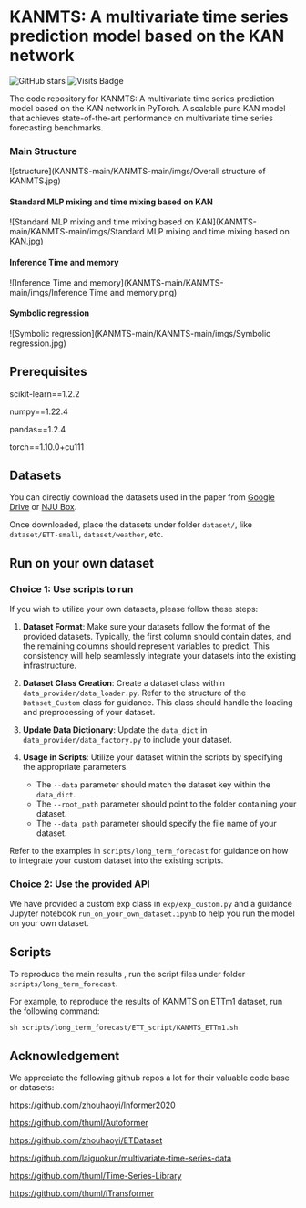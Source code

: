 #  KANMTS: A multivariate time series prediction model based on the KAN network

![GitHub stars](https://img.shields.io/github/stars/Secilia-Cxy/SOFTS.svg) ![Visits Badge](https://badges.pufler.dev/visits/Secilia-Cxy/SOFTS)


The code repository for KANMTS: A multivariate time series prediction model based on the KAN network in PyTorch. A scalable pure KAN model that achieves state-of-the-art performance on multivariate time series forecasting benchmarks. 


### Main Structure

![structure](KANMTS-main/KANMTS-main/imgs/Overall structure of KANMTS.jpg)

#### Standard MLP mixing and time mixing based on KAN

![Standard MLP mixing and time mixing based on KAN](KANMTS-main/KANMTS-main/imgs/Standard MLP mixing and time mixing based on KAN.jpg)

#### Inference Time and memory

![Inference Time and memory](KANMTS-main/KANMTS-main/imgs/Inference Time and memory.png)

#### Symbolic regression

![Symbolic regression](KANMTS-main/KANMTS-main/imgs/Symbolic regression.jpg)

## Prerequisites

scikit-learn==1.2.2

numpy==1.22.4

pandas==1.2.4

torch==1.10.0+cu111

## Datasets

You can directly download the datasets used in the paper from [Google Drive](https://drive.google.com/drive/folders/1QPM7MMKlzVffdzbGGkzARDuIqiYRed_f?usp=drive_link) or [NJU Box](https://box.nju.edu.cn/d/abc2bbd7cff6461eb4da/). 

Once downloaded, place the datasets under folder `dataset/`, like `dataset/ETT-small`, `dataset/weather`, etc.

## Run on your own dataset

### Choice 1: Use scripts to run
If you wish to utilize your own datasets, please follow these steps:

1. **Dataset Format**: Make sure your datasets follow the format of the provided datasets. Typically, the first column should contain dates, and the remaining columns should represent variables to predict. This consistency will help seamlessly integrate your datasets into the existing infrastructure.

2. **Dataset Class Creation**: Create a dataset class within `data_provider/data_loader.py`. Refer to the structure of the `Dataset_Custom` class for guidance. This class should handle the loading and preprocessing of your dataset.

3. **Update Data Dictionary**: Update the `data_dict` in `data_provider/data_factory.py` to include your dataset. 

4. **Usage in Scripts**: Utilize your dataset within the scripts by specifying the appropriate parameters. 
   - The `--data` parameter should match the dataset key within the `data_dict`.
   - The `--root_path` parameter should point to the folder containing your dataset.
   - The `--data_path` parameter should specify the file name of your dataset.

Refer to the examples in `scripts/long_term_forecast` for guidance on how to integrate your custom dataset into the existing scripts.

### Choice 2: Use the provided API
We have provided a custom exp class in `exp/exp_custom.py` and a guidance Jupyter notebook `run_on_your_own_dataset.ipynb` to help you run the model on your own dataset.

## Scripts

To reproduce the main results , run the script files under folder `scripts/long_term_forecast`.

For example, to reproduce the results of KANMTS on ETTm1 dataset, run the following command:

```sh scripts/long_term_forecast/ETT_script/KANMTS_ETTm1.sh```

## Acknowledgement

We appreciate the following github repos a lot for their valuable code base or datasets:

https://github.com/zhouhaoyi/Informer2020

https://github.com/thuml/Autoformer

https://github.com/zhouhaoyi/ETDataset

https://github.com/laiguokun/multivariate-time-series-data

https://github.com/thuml/Time-Series-Library

https://github.com/thuml/iTransformer


